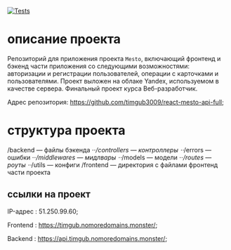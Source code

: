 [![Tests](https://github.com/yandex-praktikum/react-mesto-api-full-gha/actions/workflows/tests.yml/badge.svg)](https://github.com/yandex-praktikum/react-mesto-api-full-gha/actions/workflows/tests.yml)

# описание проекта
Репозиторий для приложения проекта `Mesto`, включающий фронтенд и бэкенд части приложения со следующими возможностями: авторизации и регистрации пользователей, операции с карточками и пользователями. Проект выложен на облаке Yandex, используемом в качестве сервера. Финальный проект курса Веб-разработчик.  

Адрес репозитория: https://github.com/timgub3009/react-mesto-api-full; 

# структура проекта

/backend — файлы бэкенда
⋅⋅*/controllers — контроллеры
⋅⋅*/errors — ошибки
⋅⋅*/middlewares — мидлвары
⋅⋅*/models — модели
⋅⋅*/routes — роуты
⋅⋅*/utils — конфиги
/frontend — директория с файлами фронтенд части проекта

## ссылки на проект

IP-адрес : 51.250.99.60;

Frontend : https://timgub.nomoredomains.monster/;

Backend : https://api.timgub.nomoredomains.monster/;

